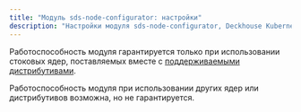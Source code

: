 ```yaml
---
title: "Модуль sds-node-configurator: настройки"
description: "Настройки модуля sds-node-configurator, Deckhouse Kubernetes Platform."
---
```


Работоспособность модуля гарантируется только при использовании стоковых ядер, поставляемых вместе с [поддерживаемыми дистрибутивами](https://deckhouse.ru/documentation/v1/supported_versions.html#linux).

Работоспособность модуля при использовании других ядер или дистрибутивов возможна, но не гарантируется.

<!-- SCHEMA -->
